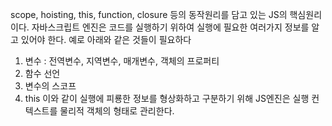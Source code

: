 scope, hoisting, this, function, closure 등의 동작원리를 담고 있는 JS의 핵심원리이다.
자바스크립트 엔진은 코드를 실행하기 위하여 실행에 필요한 여러가지 정보를 알고 있어야 한다. 예로 아래와 같은 것들이 필요하다
1. 변수 : 전역변수, 지역변수, 매개변수, 객체의 프로퍼티
2. 함수 선언
3. 변수의 스코프
4. this
이와 같이 실행에 피룡한 정보를 형상화하고 구분하기 위해 JS엔진은 실행 컨텍스트를 물리적 객체의 형태로 관리한다.